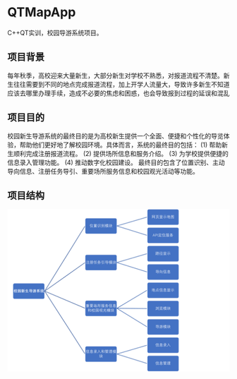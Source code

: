 # QTMapApp
C++QT实训，校园导游系统项目。
## 项目背景
每年秋季，高校迎来大量新生，大部分新生对学校不熟悉，对报道流程不清楚。新生往往需要到不同的地点完成报道流程，加上开学人流量大，导致许多新生不知道应该去哪里办理手续，造成不必要的焦虑和困惑，也会导致报到过程的延误和混乱
## 项目目的
校园新生导游系统的最终目的是为高校新生提供一个全面、便捷和个性化的导览体验，帮助他们更好地了解校园环境。具体而言，系统的最终目的包括：
(1)	帮助新生顺利完成注册报道流程。
(2)	提供场所信息和服务介绍。
(3)	为学校提供便捷的信息录入管理功能。
(4)	推动数字化校园建设。
最终目的包含了位置识别、主动导向信息、注册任务导引、重要场所服务信息和校园观光活动等功能。
## 项目结构
![项目结构图](项目结构图.png)
